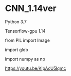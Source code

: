 # CNN_1.14ver

Python 3.7

Tensorflow-gpu 1.14


from PIL import Image

import glob

import numpy as np

https://youtu.be/KlpAcU5lqmc
